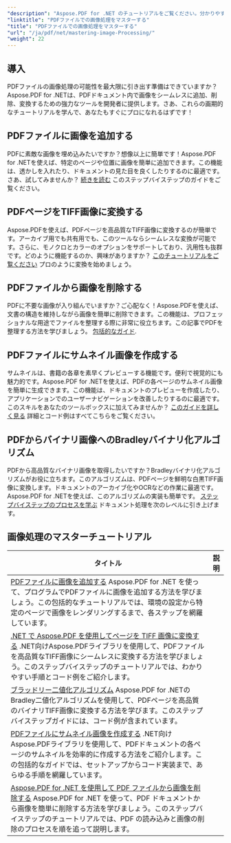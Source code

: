 ```yaml
---
"description": "Aspose.PDF for .NET のチュートリアルをご覧ください。分かりやすく SEO に最適化されたガイドとコード例を使って、PDF ファイルへの画像の追加、変換、管理をマスターしましょう。"
"linktitle": "PDFファイルでの画像処理をマスターする"
"title": "PDFファイルでの画像処理をマスターする"
"url": "/ja/pdf/net/mastering-image-Processing/"
"weight": 22
---
```


## 導入

PDFファイルの画像処理の可能性を最大限に引き出す準備はできていますか？Aspose.PDF for .NETは、PDFドキュメント内で画像をシームレスに追加、削除、変換するための強力なツールを開発者に提供します。さあ、これらの画期的なチュートリアルを学んで、あなたもすぐにプロになれるはずです！

## PDFファイルに画像を追加する  

PDFに素敵な画像を埋め込みたいですか？想像以上に簡単です！Aspose.PDF for .NETを使えば、特定のページや位置に画像を簡単に追加できます。この機能は、透かしを入れたり、ドキュメントの見た目を良くしたりするのに最適です。さあ、試してみませんか？ [続きを読む](./adding-image/) このステップバイステップのガイドをご覧ください。

## PDFページをTIFF画像に変換する  

Aspose.PDFを使えば、PDFページを高品質なTIFF画像に変換するのが簡単です。アーカイブ用でも共有用でも、このツールならシームレスな変換が可能です。さらに、モノクロとカラーのオプションをサポートしており、汎用性も抜群です。どのように機能するのか、興味がありますか？ [このチュートリアルをご覧ください](./convert-pages-to-tiff-images/) プロのように変換を始めましょう。

## PDFファイルから画像を削除する  

PDFに不要な画像が入り組んでいますか？ご心配なく！Aspose.PDFを使えば、文書の構造を維持しながら画像を簡単に削除できます。この機能は、プロフェッショナルな用途でファイルを整理する際に非常に役立ちます。この記事でPDFを整理する方法を学びましょう。 [包括的なガイド](./delete-images-from-pdf-files/).  

## PDFファイルにサムネイル画像を作成する  

サムネイルは、書籍の各章を素早くプレビューする機能です。便利で視覚的にも魅力的です。Aspose.PDF for .NETを使えば、PDFの各ページのサムネイル画像を簡単に生成できます。この機能は、ドキュメントのプレビューを作成したり、アプリケーションでのユーザーナビゲーションを改善したりするのに最適です。このスキルをあなたのツールボックスに加えてみませんか？ [このガイドを詳しく見る](./creating-thumbnail-images/) 詳細とコード例はすべてこちらをご覧ください。

## PDFからバイナリ画像へのBradleyバイナリ化アルゴリズム  

PDFから高品質なバイナリ画像を取得したいですか？Bradleyバイナリ化アルゴリズムがお役に立ちます。このアルゴリズムは、PDFページを鮮明な白黒TIFF画像に変換します。ドキュメントのアーカイブ化やOCRなどの作業に最適です。Aspose.PDF for .NETを使えば、このアルゴリズムの実装も簡単です。 [ステップバイステップのプロセスを学ぶ](./bradley-binarization-algorithm/) ドキュメント処理を次のレベルに引き上げます。

## 画像処理のマスターチュートリアル
| タイトル | 説明 |
| --- | --- | 
| [PDFファイルに画像を追加する](./adding-image/) Aspose.PDF for .NET を使って、プログラムでPDFファイルに画像を追加する方法を学びましょう。この包括的なチュートリアルでは、環境の設定から特定のページで画像をレンダリングするまで、各ステップを網羅しています。 |  
| [.NET で Aspose.PDF を使用してページを TIFF 画像に変換する](./convert-pages-to-tiff-images/) .NET向けAspose.PDFライブラリを使用して、PDFファイルを高品質なTIFF画像にシームレスに変換する方法を学びましょう。このステップバイステップのチュートリアルでは、わかりやすい手順とコード例をご紹介します。 |  
| [ブラッドリー二値化アルゴリズム](./bradley-binarization-algorithm/) Aspose.PDF for .NETのBradley二値化アルゴリズムを使用して、PDFページを高品質のバイナリTIFF画像に変換する方法を学びます。このステップバイステップガイドには、コード例が含まれています。 |   
| [PDFファイルにサムネイル画像を作成する](./creating-thumbnail-images/) .NET向けAspose.PDFライブラリを使用して、PDFドキュメントの各ページのサムネイルを効率的に作成する方法をご紹介します。この包括的なガイドでは、セットアップからコード実装まで、あらゆる手順を網羅しています。 |  
| [Aspose.PDF for .NET を使用して PDF ファイルから画像を削除する](./delete-images-from-pdf-files/) Aspose.PDF for .NET を使って、PDF ドキュメントから画像を簡単に削除する方法を学びましょう。このステップバイステップのチュートリアルでは、PDF の読み込みと画像の削除のプロセスを順を追って説明します。 |
